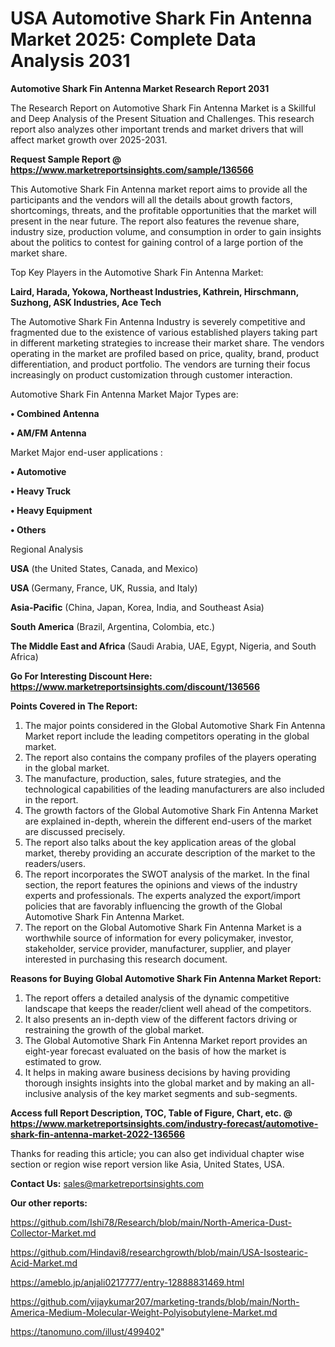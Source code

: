 # USA Automotive Shark Fin Antenna Market 2025: Complete Data Analysis 2031

<strong>Automotive Shark Fin Antenna Market Research Report 2031</strong>

The Research Report on Automotive Shark Fin Antenna Market is a Skillful and Deep Analysis of the Present Situation and Challenges. This research report also analyzes other important trends and market drivers that will affect market growth over 2025-2031.

<strong>Request Sample Report @ <a href=https://www.marketreportsinsights.com/sample/136566>https://www.marketreportsinsights.com/sample/136566</a></strong>

This Automotive Shark Fin Antenna market report aims to provide all the participants and the vendors will all the details about growth factors, shortcomings, threats, and the profitable opportunities that the market will present in the near future. The report also features the revenue share, industry size, production volume, and consumption in order to gain insights about the politics to contest for gaining control of a large portion of the market share.

Top Key Players in the Automotive Shark Fin Antenna Market:

<strong>Laird, Harada, Yokowa, Northeast Industries, Kathrein, Hirschmann, Suzhong, ASK Industries, Ace Tech</strong>

The Automotive Shark Fin Antenna Industry is severely competitive and fragmented due to the existence of various established players taking part in different marketing strategies to increase their market share. The vendors operating in the market are profiled based on price, quality, brand, product differentiation, and product portfolio. The vendors are turning their focus increasingly on product customization through customer interaction.

Automotive Shark Fin Antenna Market Major Types are:

<strong>• Combined Antenna

• AM/FM Antenna</strong>

Market Major end-user applications :

<strong>• Automotive

• Heavy Truck

• Heavy Equipment

• Others</strong>

Regional Analysis

</u><strong><b>USA</b></strong> (the United States, Canada, and Mexico)

<strong><b>USA </b></strong>(Germany, France, UK, Russia, and Italy)

<strong><b>Asia-Pacific</b></strong> (China, Japan, Korea, India, and Southeast Asia)

<strong><b>South America</b></strong> (Brazil, Argentina, Colombia, etc.)

<strong><b>The Middle East and Africa</b></strong> (Saudi Arabia, UAE, Egypt, Nigeria, and South Africa)

<strong>Go For Interesting Discount Here: <a href=https://www.marketreportsinsights.com/discount/136566>https://www.marketreportsinsights.com/discount/136566</a></strong>

<strong>Points Covered in The Report:</strong>
<ol>
  <li>The major points considered in the Global Automotive Shark Fin Antenna Market report include the leading competitors operating in the global market.</li>
  <li>The report also contains the company profiles of the players operating in the global market.</li>
  <li>The manufacture, production, sales, future strategies, and the technological capabilities of the leading manufacturers are also included in the report.</li>
  <li>The growth factors of the Global Automotive Shark Fin Antenna Market are explained in-depth, wherein the different end-users of the market are discussed precisely.</li>
  <li>The report also talks about the key application areas of the global market, thereby providing an accurate description of the market to the readers/users.</li>
  <li>The report incorporates the SWOT analysis of the market. In the final section, the report features the opinions and views of the industry experts and professionals. The experts analyzed the export/import policies that are favorably influencing the growth of the Global Automotive Shark Fin Antenna Market.</li>
  <li>The report on the Global Automotive Shark Fin Antenna Market is a worthwhile source of information for every policymaker, investor, stakeholder, service provider, manufacturer, supplier, and player interested in purchasing this research document.</li>
</ol>
<strong>Reasons for Buying Global Automotive Shark Fin Antenna Market Report:</strong>

<ol>
  <li>The report offers a detailed analysis of the dynamic competitive landscape that keeps the reader/client well ahead of the competitors.</li>
  <li>It also presents an in-depth view of the different factors driving or restraining the growth of the global market.</li>
  <li>The Global Automotive Shark Fin Antenna Market report provides an eight-year forecast evaluated on the basis of how the market is estimated to grow.</li>
  <li>It helps in making aware business decisions by having providing thorough insights insights into the global market and by making an all-inclusive analysis of the key market segments and sub-segments.</li>
</ol>
<strong>Access full Report Description, TOC, Table of Figure, Chart, etc. @ <a href=https://www.marketreportsinsights.com/industry-forecast/automotive-shark-fin-antenna-market-2022-136566>https://www.marketreportsinsights.com/industry-forecast/automotive-shark-fin-antenna-market-2022-136566</a></strong>


Thanks for reading this article; you can also get individual chapter wise section or region wise report version like Asia, United States, USA.

<strong>Contact Us:</strong>
sales@marketreportsinsights.com

<strong>Our other reports:</strong>

<a href=https://github.com/Ishi78/Research/blob/main/North-America-Dust-Collector-Market.md>https://github.com/Ishi78/Research/blob/main/North-America-Dust-Collector-Market.md</a>

<a href=https://github.com/Hindavi8/researchgrowth/blob/main/USA-Isostearic-Acid-Market.md>https://github.com/Hindavi8/researchgrowth/blob/main/USA-Isostearic-Acid-Market.md</a>

<a href=https://ameblo.jp/anjali0217777/entry-12888831469.html>https://ameblo.jp/anjali0217777/entry-12888831469.html</a>

<a href=https://github.com/vijaykumar207/marketing-trands/blob/main/North-America-Medium-Molecular-Weight-Polyisobutylene-Market.md>https://github.com/vijaykumar207/marketing-trands/blob/main/North-America-Medium-Molecular-Weight-Polyisobutylene-Market.md</a>

<a href=https://tanomuno.com/illust/499402>https://tanomuno.com/illust/499402</a>"
